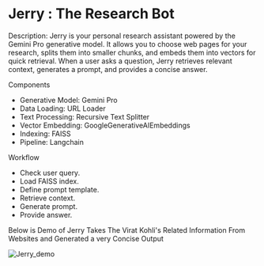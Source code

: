 # Jerry : The Research Bot

Description:
Jerry is your personal research assistant powered by the Gemini Pro generative model. It allows you to choose web pages for your research, splits them into smaller chunks, and embeds them into vectors for quick retrieval. When a user asks a question, Jerry retrieves relevant context, generates a prompt, and provides a concise answer.

Components
* Generative Model: Gemini Pro
* Data Loading: URL Loader
* Text Processing: Recursive Text Splitter
* Vector Embedding: GoogleGenerativeAIEmbeddings
* Indexing: FAISS
* Pipeline: Langchain
  
Workflow
* Check user query.
* Load FAISS index.
* Define prompt template.
* Retrieve context.
* Generate prompt.
* Provide answer.


Below is Demo of Jerry Takes The Virat Kohli's Related Information From Websites and Generated a very Concise Output


![Jerry_demo](https://github.com/darshan220902/Jerry-The-Research-Bot/assets/109534955/abf1b3ee-451e-4f4b-906e-305aefc0d0a3)
